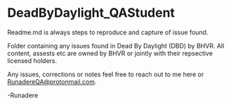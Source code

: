 # DeadByDaylight_QAStudent

Readme.md is always steps to reproduce and capture of issue found.

Folder containing any issues found in Dead By Daylight (DBD) by BHVR. All content, assests etc are owned by BHVR or jointly with their repsective licensed holders. 

Any issues, corrections or notes feel free to reach out to me here or RunadereQA@protonmail.com.

-Runadere
